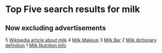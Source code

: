# **Top Five search results for milk**
## Now excluding advertisements
5 [Wikipedia article about milk](https://en.wikipedia.org/wiki/Milk)
4 [Milk Makeup](https://milkmakeup.com/?srsltid=AfmBOoqbX2554dgO1-o3C2Tn4-6YgzmEb264Y_F-KsDtawqtNDwmPNte)
3 [Milk Bar](https://milkbarstore.com/?srsltid=AfmBOopSxHxc5JFx8PjyGjn8NwHzghUMpBua2IhaGL9Rd8gih2WxrCMx)
2 [Milk dictionary definition](https://www.britannica.com/topic/milk)
1 [Milk Nutrition Info](https://www.medicalnewstoday.com/articles/273451)
